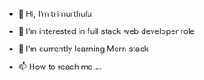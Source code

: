 - 👋 Hi, I’m trimurthulu
- 👀 I’m interested in full stack web developer role
- 🌱 I’m currently learning Mern stack

- 📫 How to reach me ...

<!---
trimurthulu1/trimurthulu1 is a ✨ special ✨ repository because its `README.md` (this file) appears on your GitHub profile.
You can click the Preview link to take a look at your changes.
--->
